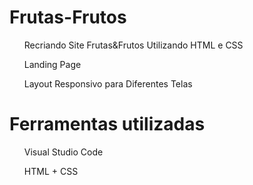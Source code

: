 # Frutas-Frutos
<ul>Recriando Site Frutas&Frutos Utilizando HTML e CSS</ul>
<ul>Landing Page</ul>
<ul>Layout Responsivo para Diferentes Telas</ul>


# Ferramentas utilizadas
<ul>Visual Studio Code</ul>
<ul>HTML + CSS</ul>
